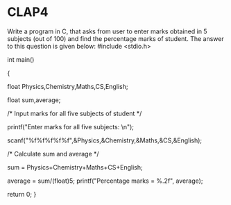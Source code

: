 # CLAP4
Write a program in C, that asks from user to enter marks obtained in 5 subjects (out of 100) and find the percentage marks of student. The answer to this question is given below:
#include <stdio.h>

int main()

{

float Physics,Chemistry,Maths,CS,English;

float sum,average;

/* Input marks for all five subjects of student */

printf("Enter marks for all five subjects: \n");

scanf("%f%f%f%f%f",&Physics,&Chemistry,&Maths,&CS,&English);

/* Calculate sum and average */

sum = Physics+Chemistry+Maths+CS+English;

average = sum/(float)5;
printf("Percentage marks = %.2f", average);

return 0;
}
